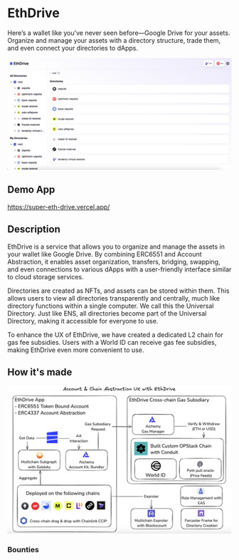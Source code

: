 # EthDrive

Here’s a wallet like you’ve never seen before—Google Drive for your assets. Organize and manage your assets with a directory structure, trade them, and even connect your directories to dApps.

![top](./docs/top.png)

## Demo App

https://super-eth-drive.vercel.app/

## Description

EthDrive is a service that allows you to organize and manage the assets in your wallet like Google Drive. By combining ERC6551 and Account Abstraction, it enables asset organization, transfers, bridging, swapping, and even connections to various dApps with a user-friendly interface similar to cloud storage services.

Directories are created as NFTs, and assets can be stored within them. This allows users to view all directories transparently and centrally, much like directory functions within a single computer. We call this the Universal Directory. Just like ENS, all directories become part of the Universal Directory, making it accessible for everyone to use.

To enhance the UX of EthDrive, we have created a dedicated L2 chain for gas fee subsidies. Users with a World ID can receive gas fee subsidies, making EthDrive even more convenient to use.

## How it's made

![architecture](./docs/architecture.png)

### Bounties
